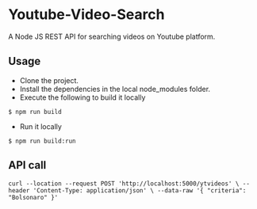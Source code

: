 # Youtube-Video-Search
A Node JS REST API for searching videos on Youtube platform.

## Usage
- Clone the project.
- Install the dependencies in the local node_modules folder.
- Execute the following to build it locally
````
$ npm run build
````
- Run it locally
````
$ npm run build:run
````

## API call
`
curl --location --request POST 'http://localhost:5000/ytvideos' \
--header 'Content-Type: application/json' \
--data-raw '{
    "criteria": "Bolsonaro"
}'
`
